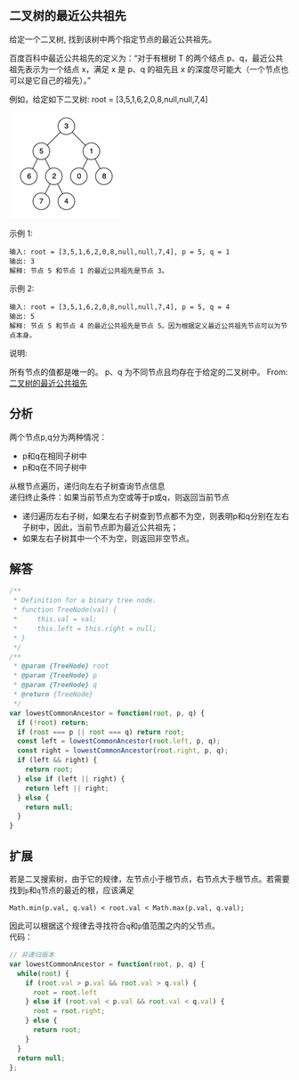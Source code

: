 ## 二叉树的最近公共祖先

给定一个二叉树, 找到该树中两个指定节点的最近公共祖先。

百度百科中最近公共祖先的定义为：“对于有根树 T 的两个结点 p、q，最近公共祖先表示为一个结点 x，满足 x 是 p、q 的祖先且 x 的深度尽可能大（一个节点也可以是它自己的祖先）。”

例如，给定如下二叉树: root = [3,5,1,6,2,0,8,null,null,7,4]

<img src="../../static/236.png"/>

示例 1:
```
输入: root = [3,5,1,6,2,0,8,null,null,7,4], p = 5, q = 1
输出: 3
解释: 节点 5 和节点 1 的最近公共祖先是节点 3。
```
示例 2:
```
输入: root = [3,5,1,6,2,0,8,null,null,7,4], p = 5, q = 4
输出: 5
解释: 节点 5 和节点 4 的最近公共祖先是节点 5。因为根据定义最近公共祖先节点可以为节点本身。
```
说明:

所有节点的值都是唯一的。
p、q 为不同节点且均存在于给定的二叉树中。
From: [二叉树的最近公共祖先](https://leetcode-cn.com/problems/lowest-common-ancestor-of-a-binary-tree/)
## 分析
两个节点p,q分为两种情况：

+ p和q在相同子树中
+ p和q在不同子树中  

从根节点遍历，递归向左右子树查询节点信息  
递归终止条件：如果当前节点为空或等于p或q，则返回当前节点  

+ 递归遍历左右子树，如果左右子树查到节点都不为空，则表明p和q分别在左右子树中，因此，当前节点即为最近公共祖先；
+ 如果左右子树其中一个不为空，则返回非空节点。
## 解答

```javascript
/**
 * Definition for a binary tree node.
 * function TreeNode(val) {
 *     this.val = val;
 *     this.left = this.right = null;
 * }
 */
/**
 * @param {TreeNode} root
 * @param {TreeNode} p
 * @param {TreeNode} q
 * @return {TreeNode}
 */
var lowestCommonAncestor = function(root, p, q) {
  if (!root) return;
  if (root === p || root === q) return root;
  const left = lowestCommonAncestor(root.left, p, q);
  const right = lowestCommonAncestor(root.right, p, q);
  if (left && right) {
    return root;
  } else if (left || right) {
    return left || right;
  } else {
    return null;
  }
}
```

## 扩展
若是二叉搜索树，由于它的规律，左节点小于根节点，右节点大于根节点。若需要找到`p`和`q`节点的最近的根，应该满足  
```
Math.min(p.val, q.val) < root.val < Math.max(p.val, q.val);
```
因此可以根据这个规律去寻找符合`q`和`p`值范围之内的父节点。   
代码：
```javascript
// 非递归版本
var lowestCommonAncestor = function(root, p, q) {
  while(root) {
    if (root.val > p.val && root.val > q.val) {
      root = root.left
    } else if (root.val < p.val && root.val < q.val) {
      root = root.right;
    } else {
      return root;
    }
  }
  return null;
};
```
